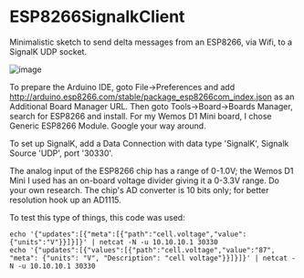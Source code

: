 # ESP8266SignalkClient
Minimalistic sketch to send delta messages from an ESP8266, via Wifi, to a SignalK UDP socket. 

![image](https://github.com/marcobergman/ESP8266SignalkClient/assets/17980560/0003051d-cd51-4d8d-bb3b-ff6d800f7304)

To prepare the Arduino IDE, goto File->Preferences and add http://arduino.esp8266.com/stable/package_esp8266com_index.json as an Additional Board Manager URL. Then goto Tools->Board->Boards Manager, search for ESP8266 and install. For my Wemos D1 Mini board, I chose Generic ESP8266 Module. Google your way around. 

To set up SignalK, add a Data Connection with data type 'SignalK', Signalk Source 'UDP', port '30330'. 

The analog input of the ESP8266 chip has a range of 0-1.0V; the Wemos D1 Mini I used has an on-board voltage divider giving it a 0-3.3V range. Do your own research. The chip's AD converter is 10 bits only; for better resolution hook up an AD1115.

To test this type of things, this code was used:

```
echo '{"updates":[{"meta":[{"path":"cell.voltage","value":{"units":"V"}}]}]}' | netcat -N -u 10.10.10.1 30330
echo '{"updates":[{"values":[{"path":"cell.voltage","value":"87", "meta": {"units": "V", "Description": "cell voltage"}}]}]}' | netcat -N -u 10.10.10.1 30330
```
      
